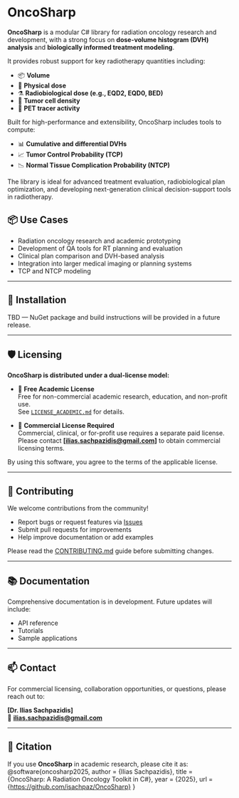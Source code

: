 # OncoSharp
**OncoSharp** is a modular C# library for radiation oncology research and development, with a strong focus on **dose-volume histogram (DVH) analysis** and **biologically informed treatment modeling**.

It provides robust support for key radiotherapy quantities including:

- 📦 **Volume**
- 🎯 **Physical dose**
- ⚗️ **Radiobiological dose (e.g., EQD2, EQD0, BED)**
- 🧬 **Tumor cell density**
- 🔬 **PET tracer activity**

Built for high-performance and extensibility, OncoSharp includes tools to compute:

- 📊 **Cumulative and differential DVHs**
- 📈 **Tumor Control Probability (TCP)**
- 📉 **Normal Tissue Complication Probability (NTCP)**

The library is ideal for advanced treatment evaluation, radiobiological plan optimization, and developing next-generation clinical decision-support tools in radiotherapy.

## 📦 Use Cases

- Radiation oncology research and academic prototyping
- Development of QA tools for RT planning and evaluation
- Clinical plan comparison and DVH-based analysis
- Integration into larger medical imaging or planning systems
- TCP and NTCP modeling

---

## 🔧 Installation

TBD — NuGet package and build instructions will be provided in a future release.

---

## 🛡️ Licensing

**OncoSharp is distributed under a dual-license model:**

- 🧪 **Free Academic License**  
  Free for non-commercial academic research, education, and non-profit use.  
  See [`LICENSE_ACADEMIC.md`](./LICENSE_ACADEMIC.md) for details.

- 💼 **Commercial License Required**  
  Commercial, clinical, or for-profit use requires a separate paid license.  
  Please contact **[ilias.sachpazidis@gmail.com]** to obtain commercial licensing terms.

By using this software, you agree to the terms of the applicable license.

---

## 👥 Contributing

We welcome contributions from the community!

- Report bugs or request features via [Issues](https://github.com/isachpaz/OncoSharp/issues)
- Submit pull requests for improvements
- Help improve documentation or add examples

Please read the [CONTRIBUTING.md](./CONTRIBUTING.md) guide before submitting changes.

---

## 📚 Documentation

Comprehensive documentation is in development. Future updates will include:

- API reference
- Tutorials
- Sample applications

---

## 📫 Contact

For commercial licensing, collaboration opportunities, or questions, please reach out to:

**[Dr. Ilias Sachpazidis]**  
📧 **ilias.sachpazidis@gmail.com**

---

## 📖 Citation

If you use **OncoSharp** in academic research, please cite it as:
@software{oncosharp2025,
author = {Ilias Sachpazidis},
title = {OncoSharp: A Radiation Oncology Toolkit in C#},
year = {2025},
url = {https://github.com/isachpaz/OncoSharp}
}
